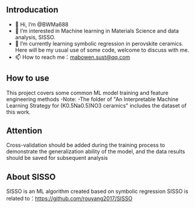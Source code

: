 Introducation
-------------
- 👋 Hi, I’m @BWMa688
- 👀 I’m interested in Machine learning in Materials Science and data analysis, SISSO.
- 🌱 I’m currently learning symbolic regression in perovskite ceramics. Here will be my usual use of some code, welcome to discuss with me.
- 📫 How to reach me：mabowen.sust@qq.com 

How to use
-------------
This project covers some common ML model training and feature engineering methods
-Note:
-The folder of "An Interpretable Machine Learning Strategy for (K0.5Na0.5)NO3 ceramics" includes the dataset of this work.

Attention
-------------
Cross-validation should be added during the training process to demonstrate the generalization ability of the model, and the data results should be saved for subsequent analysis

About SISSO
-------------
SISSO is an ML algorithm created based on symbolic regression
SISSO is related to：https://github.com/rouyang2017/SISSO



<!---
BWMa688/BWMa688 is a ✨ special ✨ repository because its `README.md` (this file) appears on your GitHub profile.
You can click the Preview link to take a look at your changes.
--->
